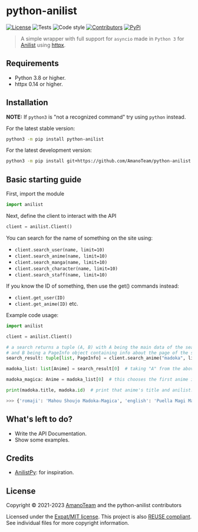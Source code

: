 <!--
  ~ Copyright (C) 2021-2022 Amano Team <https://amanoteam.com/>, nfitzen
  ~
  ~ SPDX-License-Identifier: MIT
  -->

# python-anilist

[![License](https://img.shields.io/github/license/AmanoTeam/aiodown)](https://github.com/AmanoTeam/python-anilist/raw/main/LICENSE)
![Tests](https://github.com/mCodingLLC/SlapThatLikeButton-TestingStarterProject/actions/workflows/tests.yml/badge.svg)
![Code style](https://img.shields.io/badge/code%20style-black-000000.svg)
[![Contributors](https://img.shields.io/github/contributors/AmanoTeam/python-anilist.svg)](https://github.com/AmanoTeam/python-anilist/graphs/contributors)
[![PyPi](https://badge.fury.io/py/python-anilist.svg)](https://pypi.org/project/python-anilist/)

> A simple wrapper with full support for `asyncio` made in `Python 3` for [Anilist](//anilist.co) using [httpx](//github.com/encode/httpx).

## Requirements

- Python 3.8 or higher.
- httpx 0.14 or higher.

## Installation

**NOTE:** If `python3` is "not a recognized command" try using `python` instead.

For the latest stable version:
```sh
python3 -m pip install python-anilist
```

For the latest development version:
```sh
python3 -m pip install git+https://github.com/AmanoTeam/python-anilist.git#egg=python-anilist
```

## Basic starting guide

First, import the module
```py
import anilist
```

Next, define the client to interact with the API

```py
client = anilist.Client()
```

You can search for the name of something on the site using:
- `client.search_user(name, limit=10)`
- `client.search_anime(name, limit=10)`
- `client.search_manga(name, limit=10)`
- `client.search_character(name, limit=10)`
- `client.search_staff(name, limit=10)`

If you know the ID of something, then use the get() commands instead:
- `client.get_user(ID)`
- `client.get_anime(ID)`
etc.

Example code usage:

```py
import anilist

client = anilist.Client()

# a search returns a tuple (A, B) with A being the main data of the search,
# and B being a PageInfo object containing info about the page of the search result
search_result: tuple[list, PageInfo] = client.search_anime("madoka", limit=10)

madoka_list: list[Anime] = search_result[0]  # taking "A" from the above tuple, this is a list of "Anime" objects

madoka_magica: Anime = madoka_list[0]  # this chooses the first anime in the list of search results

print(madoka.title, madoka.id)  # print that anime's title and anilist.co ID

>>> {'romaji': 'Mahou Shoujo Madoka☆Magica', 'english': 'Puella Magi Madoka Magica', 'native': '魔法少女まどか☆マギカ'} 9756
```
## What's left to do?

- Write the API Documentation.
- Show some examples.

## Credits

* [AnilistPy](//github.com/anilistpy/anilistpy): for inspiration.

## License

Copyright © 2021-2023 [AmanoTeam](https://github.com/AmanoTeam)
and the python-anilist contributors

Licensed under the [Expat/MIT license](LICENSE).
This project is also [REUSE compliant](https://reuse.software/).
See individual files for more copyright information.
